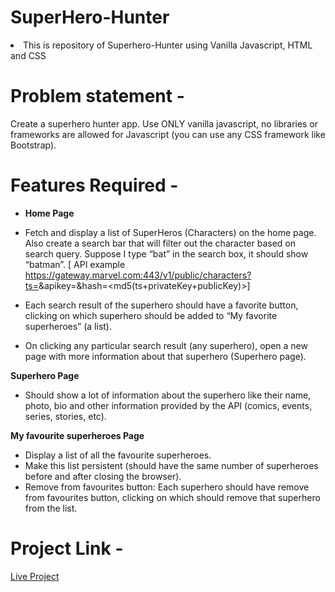 # SuperHero-Hunter
<li>This is repository of Superhero-Hunter using Vanilla Javascript, HTML and CSS </li>

# Problem statement - 
Create a superhero hunter app. Use ONLY vanilla javascript, no libraries or frameworks are allowed for Javascript (you can use any CSS framework like Bootstrap).

# Features Required -
- <b>Home Page</b>

- Fetch and display a list of SuperHeros (Characters) on the home page. Also create a search bar that will filter out the character based on search query. Suppose I type “bat” in the search box, it should show “batman”. 
[ API example https://gateway.marvel.com:443/v1/public/characters?ts=<time-stamp>&apikey=<public-key>&hash=<md5(ts+privateKey+publicKey)>]
- Each search result of the superhero should have a favorite button, clicking on which superhero should be added to “My favorite superheroes” (a list).
- On clicking any particular search result (any superhero), open a new page with more information about that superhero (Superhero page).

<b>Superhero Page</b>
- Should show a lot of information about the superhero like their name, photo, bio and other information provided by the API (comics, events, series, stories, etc).

<b>My favourite superheroes Page </b>
- Display a list of all the favourite superheroes.
- Make this list persistent (should have the same number of superheroes before and after closing the browser).
- Remove from favourites button: Each superhero should have remove from favourites button, clicking on which should remove that superhero from the list.

# Project Link -
<a href="https://poojadornal.github.io/superHero-Hunter/" >Live Project</a>



